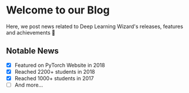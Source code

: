 # Welcome to our Blog

Here, we post news related to Deep Learning Wizard's releases, features and achievements :ghost:


## Notable News
* [x] Featured on PyTorch Website in 2018
* [x] Reached 2200+ students in 2018
* [x] Reached 1000+ students in 2017
* [ ] And more...